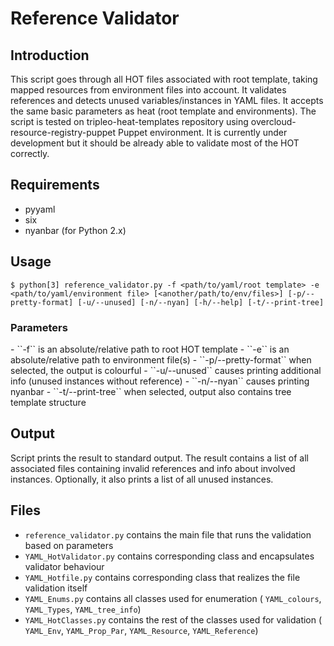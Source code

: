 Reference Validator
===================

<h2> Introduction </h2>

This script goes through all HOT files associated with root template, taking mapped resources from environment files into account.
It validates references and detects unused variables/instances in YAML files. It accepts the same basic parameters as heat (root template and environments).
The script is tested on tripleo-heat-templates repository using overcloud-resource-registry-puppet Puppet environment.
It is currently under development but it should be already able to validate most of the HOT correctly.

<h2> Requirements </h2>

 - pyyaml
 - six
 - nyanbar (for Python 2.x)

<h2> Usage </h2>

    $ python[3] reference_validator.py -f <path/to/yaml/root template> -e <path/to/yaml/environment file> [<another/path/to/env/files>] [-p/--pretty-format] [-u/--unused] [-n/--nyan] [-h/--help] [-t/--print-tree]

<h3> Parameters </h3>
 - ``-f`` is an absolute/relative path to root HOT template
 - ``-e`` is an absolute/relative path to environment file(s)
 - ``-p/--pretty-format`` when selected, the output is colourful
 - ``-u/--unused`` causes printing additional info (unused instances without reference)
 - ``-n/--nyan`` causes printing nyanbar
 - ``-t/--print-tree`` when selected, output also contains tree template structure

<h2> Output </h2>
Script prints the result to standard output. The result contains a list of all associated files containing invalid references and info about involved instances.
Optionally, it also prints a list of all unused instances.

<h2> Files </h2>

 - ``reference_validator.py`` contains the main file that runs the validation based on parameters
 - ``YAML_HotValidator.py`` contains corresponding class and encapsulates validator behaviour
 - ``YAML_Hotfile.py`` contains corresponding class that realizes the file validation itself
 - ``YAML_Enums.py`` contains all classes used for enumeration ( ``YAML_colours``, ``YAML_Types``, ``YAML_tree_info``)
 - ``YAML_HotClasses.py`` contains the rest of the classes used for validation ( ``YAML_Env``, ``YAML_Prop_Par``, ``YAML_Resource``, ``YAML_Reference``)
